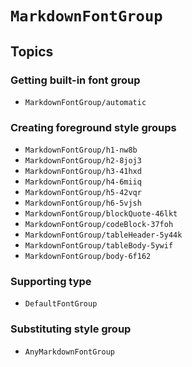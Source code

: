 # ``MarkdownFontGroup``

## Topics

### Getting built-in font group

- ``MarkdownFontGroup/automatic``

### Creating foreground style groups

- ``MarkdownFontGroup/h1-nw8b``
- ``MarkdownFontGroup/h2-8joj3``
- ``MarkdownFontGroup/h3-41hxd``
- ``MarkdownFontGroup/h4-6miiq``
- ``MarkdownFontGroup/h5-42vqr``
- ``MarkdownFontGroup/h6-5vjsh``
- ``MarkdownFontGroup/blockQuote-46lkt``
- ``MarkdownFontGroup/codeBlock-37foh``
- ``MarkdownFontGroup/tableHeader-5y44k``
- ``MarkdownFontGroup/tableBody-5ywif``
- ``MarkdownFontGroup/body-6f162``

### Supporting type

- ``DefaultFontGroup``

### Substituting style group

- ``AnyMarkdownFontGroup``
